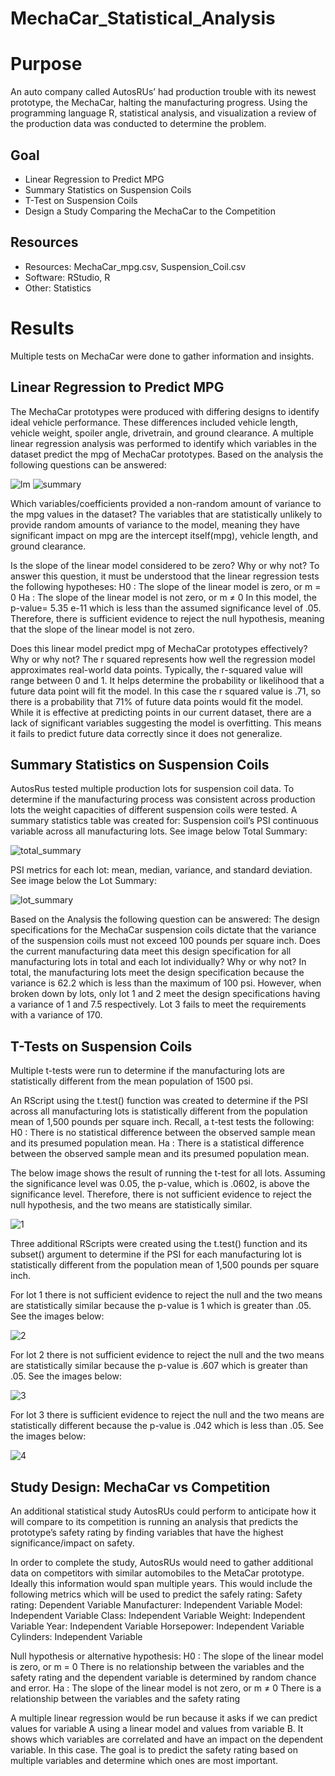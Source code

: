 # MechaCar_Statistical_Analysis

# **Purpose**
An auto company called AutosRUs’ had production trouble with its newest prototype, the MechaCar, halting the manufacturing progress. Using the programming language R, statistical analysis, and visualization a review of the production data was conducted to determine the problem.

## **Goal**
- Linear Regression to Predict MPG
- Summary Statistics on Suspension Coils
- T-Test on Suspension Coils
- Design a Study Comparing the MechaCar to the Competition


## **Resources**
- Resources: MechaCar_mpg.csv, Suspension_Coil.csv
- Software: RStudio, R
- Other: Statistics

# **Results**
Multiple tests on MechaCar were done to gather information and insights.

## Linear Regression to Predict MPG
The MechaCar prototypes were produced with differing designs to identify ideal vehicle performance. These differences included vehicle length, vehicle weight, spoiler angle, drivetrain, and ground clearance. A multiple linear regression analysis was performed to identify which variables in the dataset predict the mpg of MechaCar prototypes. Based on the analysis the following questions can be answered: 

![lm](images/lm_function.png) ![summary](images/summary.png)

Which variables/coefficients provided a non-random amount of variance to the mpg values in the dataset? The variables that are statistically unlikely to provide random amounts of variance to the model, meaning they have significant impact on mpg are the intercept itself(mpg), vehicle length, and ground clearance.

Is the slope of the linear model considered to be zero? Why or why not? To answer this question, it must be understood that the linear regression tests the following hypotheses:
H0 : The slope of the linear model is zero, or m = 0
Ha : The slope of the linear model is not zero, or m ≠ 0
In this model, the p-value= 5.35 e-11 which is less than the assumed significance level of .05. Therefore, there is sufficient evidence to reject the null hypothesis, meaning that the slope of the linear model is not zero.

Does this linear model predict mpg of MechaCar prototypes effectively? Why or why not? The r squared represents how well the regression model approximates real-world data points. Typically, the r-squared value will range between 0 and 1.  It helps determine the probability or likelihood that a future data point will fit the model. In this case the r squared value is .71, so there is a  probability that 71% of future data points would fit the model. While it is effective at predicting points in our current dataset, there are a lack of significant variables suggesting the model is overfitting. This means it fails to predict future data correctly since it does not generalize. 


## Summary Statistics on Suspension Coils
AutosRus tested multiple production lots for suspension coil data. To determine if the manufacturing process was consistent across production lots the weight capacities of different suspension coils were tested. A summary statistics table was created for:
Suspension coil’s PSI continuous variable across all manufacturing lots. See image below Total Summary:

![total_summary](images/total_summary.png)

PSI metrics for each lot: mean, median, variance, and standard deviation. See image below the Lot Summary:

![lot_summary](images/lot_summary.png)

Based on the Analysis the following question can be answered: 
The design specifications for the MechaCar suspension coils dictate that the variance of the suspension coils must not exceed 100 pounds per square inch. Does the current manufacturing data meet this design specification for all manufacturing lots in total and each lot individually? Why or why not? In total, the manufacturing lots meet the design specification because the variance is 62.2 which is less than the maximum of 100 psi. However, when broken down by lots, only lot 1 and 2 meet the design specifications having a variance of 1 and 7.5 respectively. Lot 3 fails to meet the requirements with a variance of 170.


## T-Tests on Suspension Coils
Multiple t-tests were run to determine if the manufacturing lots are statistically different from the mean population of 1500 psi.

An RScript using the t.test() function was created to determine if the PSI across all manufacturing lots is statistically different from the population mean of 1,500 pounds per square inch. Recall, a t-test tests the following:
H0 : There is no statistical difference between the observed sample mean and its presumed population mean.
Ha : There is a statistical difference between the observed sample mean and its presumed population mean.

The below image shows the result of running the t-test for all lots. Assuming the significance level was 0.05, the p-value, which is .0602, is above the significance level. Therefore, there is not sufficient evidence to reject the null hypothesis, and the two means are statistically similar.

![1](images/1.png)

Three additional RScripts were created using the t.test() function and its subset() argument to determine if the PSI for each manufacturing lot is statistically different from the population mean of 1,500 pounds per square inch.

For lot 1 there is not sufficient evidence to reject the null and the two means are statistically similar because the p-value is 1 which is greater than .05. See the images below:

![2](images/2.png)

For lot 2 there is not sufficient evidence to reject the null and the two means are statistically similar because the p-value is .607 which is greater than .05. See the images below:

![3](images/3.png)

For lot 3 there is sufficient evidence to reject the null and the two means are statistically different because the p-value is .042 which is less than .05. See the images below:

![4](images/4.png)

## Study Design: MechaCar vs Competition

An additional statistical study AutosRUs could perform to anticipate how it will compare to its competition is running an analysis that predicts the prototype’s safety rating by finding variables that have the highest significance/impact on safety. 

In order to complete the study, AutosRUs would need to gather additional data on competitors with similar automobiles to the MetaCar prototype. Ideally this information would span multiple years. This would include the following metrics which will be used to predict the safely rating:
Safety rating: Dependent Variable
Manufacturer: Independent Variable
Model: Independent Variable
Class: Independent Variable
Weight: Independent Variable
Year: Independent Variable
Horsepower: Independent Variable
Cylinders: Independent Variable

Null hypothesis or alternative hypothesis:
H0 : The slope of the linear model is zero, or m = 0 There is no relationship between the variables and the safety rating and the dependent variable is determined by random chance and error.
Ha : The slope of the linear model is not zero, or m ≠ 0 There is a relationship between the variables and the safety rating

A multiple linear regression would be run because it asks if we can predict values for variable A using a linear model and values from variable B. It shows which variables are correlated and have an impact on the dependent variable. In this case. The goal is to predict the safety rating based on multiple variables and determine which ones are most important. 
